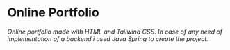 # Online Portfolio
*Online portfolio made with HTML and Tailwind CSS.
In case of any need of implementation of a backend i used Java Spring to create the project.*
